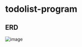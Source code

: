 # todolist-program


## ERD
![image](https://github.com/jiisuniui/todolist-program/assets/82515938/ac94cc12-ccb4-47bf-9ec3-648f8703309c)
